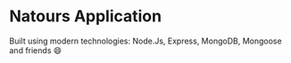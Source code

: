 # Natours Application

Built using modern technologies: Node.Js, Express, MongoDB, Mongoose and friends 😄
